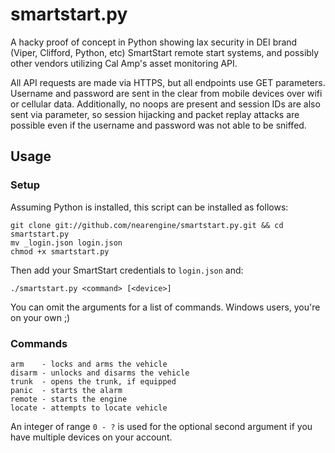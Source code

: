# smartstart.py

A hacky proof of concept in Python showing lax security in DEI brand (Viper, Clifford, Python, etc) SmartStart remote start systems, and possibly other vendors utilizing Cal Amp's asset monitoring API.

All API requests are made via HTTPS, but all endpoints use GET parameters. Username and password are sent in the clear from mobile devices over wifi or cellular data. Additionally, no noops are present and session IDs are also sent via parameter, so session hijacking and packet replay attacks are possible even if the username and password was not able to be sniffed.

## Usage

### Setup

Assuming Python is installed, this script can be installed as follows:

    git clone git://github.com/nearengine/smartstart.py.git && cd smartstart.py
    mv _login.json login.json
    chmod +x smartstart.py
    
Then add your SmartStart credentials to `login.json` and:

    ./smartstart.py <command> [<device>]

You can omit the arguments for a list of commands. Windows users, you're on your own ;)

### Commands

    arm    - locks and arms the vehicle
    disarm - unlocks and disarms the vehicle
    trunk  - opens the trunk, if equipped
    panic  - starts the alarm
    remote - starts the engine
    locate - attempts to locate vehicle
    

An integer of range `0 - ?` is used for the optional second argument if you have multiple devices on your account.